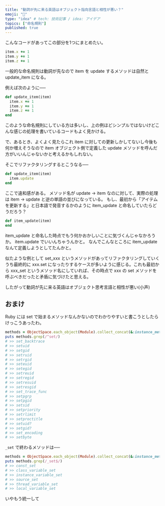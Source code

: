 ```yaml
---
title: "動詞が先に来る英語はオブジェクト指向言語と相性が悪い？"
emoji: "🐤"
type: "idea" # tech: 技術記事 / idea: アイデア
topics: ["命名規則"]
published: true
---
```


こんなコードがあってこの部分を1つにまとめたい。

```ruby
item.x += 1
item.y += 1
item.z += 1
```

一般的な命名規則は動詞が先なので item を update するメソッドは自然と update_item になる。

例えば次のように──

```ruby
def update_item(item)
  item.x += 1
  item.y += 1
  item.z += 1
end
```

このような命名規則にしている方は多いし、上の例ほどシンプルではないけどこんな感じの処理を書いているコードもよく見かける。

で、あるとき、よくよく見たらこれ item に対しての更新しかしてないし今後も何か増えそうなので item オブジェクト側で定義した update メソッドを呼んだ方がいいんじゃないかと考えるかもしれない。

そこでリファクタリングするとこうなる──

```ruby
def update_item(item)
  item.update
end
```

ここで違和感がある。
メソッド名が update → item なのに対して、実際の処理は item → update と逆の単語の並びになっている。
もし、最初から「アイテムを更新する」と日本語で発音するかのように item_update と命名していたらどうだろう？

```ruby
def item_update(item)
end
```

item_update と命名した時点でもう何かおかしいことに気づくんじゃなかろうか。
item.update でいいんちゃうんかと。
なんでこんなところに item_update なんて定義しようとしてたんかと。


似たような例として set_xxx というメソッドがあってリファクタリングしていくうち最終的に xxx.set になったりするケースが多いように感じる。これも最初から xxx_set というメソッド名にしていれば、その時点で xxx の set メソッドを呼ぶべきだったと矛盾に気づけたと思える。

したがって動詞が先に来る英語はオブジェクト思考言語と相性が悪い(小声)

## おまけ

Ruby には set で始まるメソッドなんかないのでわかりやすいと書こうとしたらけっこうあったわ。

```ruby
methods = ObjectSpace.each_object(Module).collect_concat(&:instance_methods).uniq
puts methods.grep(/^set/)
# >> set_backtrace
# >> setuid
# >> setgid
# >> setruid
# >> setrgid
# >> seteuid
# >> setegid
# >> setreuid
# >> setregid
# >> setresuid
# >> setresgid
# >> set_trace_func
# >> setpgrp
# >> setpgid
# >> setsid
# >> setpriority
# >> setrlimit
# >> setproctitle
# >> setuid?
# >> setgid?
# >> set_encoding
# >> setbyte
```

`_set` で終わるメソッドは──

```ruby
methods = ObjectSpace.each_object(Module).collect_concat(&:instance_methods).uniq
puts methods.grep(/_set$/)
# >> const_set
# >> class_variable_set
# >> instance_variable_set
# >> source_set
# >> thread_variable_set
# >> local_variable_set
```

いやもう統一して

